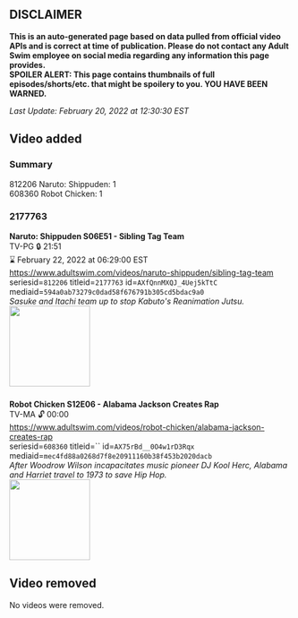 ## DISCLAIMER
**This is an auto-generated page based on data pulled from official video APIs and is correct at time of publication. Please do not contact any Adult Swim employee on social media regarding any information this page provides.**  
**SPOILER ALERT: This page contains thumbnails of full episodes/shorts/etc. that might be spoilery to you. YOU HAVE BEEN WARNED.**  

_Last Update: February 20, 2022 at 12:30:30 EST_
## Video added
### Summary
812206 Naruto: Shippuden: 1  
608360 Robot Chicken: 1  
### 2177763
**Naruto: Shippuden S06E51 - Sibling Tag Team**  
TV-PG 🔒 21:51  
⌛ February 22, 2022 at 06:29:00 EST  
https://www.adultswim.com/videos/naruto-shippuden/sibling-tag-team  
seriesid=`812206` titleid=`2177763` id=`AXfQnnMXQJ_4Uej5kTtC` mediaid=`594a0ab73279c0dad58f676791b305cd5bdac9a0`  
_Sasuke and Itachi team up to stop Kabuto's Reanimation Jutsu._  
<a href="https://media.cdn.adultswim.com/uploads/20210223/thumbnails/2_212231539266-NarutoShippuden_334_SiblingTagTeam.jpg"><img src="https://media.cdn.adultswim.com/uploads/20210223/thumbnails/2_212231539266-NarutoShippuden_334_SiblingTagTeam.jpg" height="144px" /></a>
### 
**Robot Chicken S12E06 - Alabama Jackson Creates Rap**  
TV-MA 🔓 00:00  
https://www.adultswim.com/videos/robot-chicken/alabama-jackson-creates-rap  
seriesid=`608360` titleid=`` id=`AX75rBd__0O4w1rD3Rqx` mediaid=`mec4fd88a0268d7f8e20911160b38f453b2020dacb`  
_After Woodrow Wilson incapacitates music pioneer DJ Kool Herc, Alabama and Harriet travel to 1973 to save Hip Hop._  
<a href="https://media.cdn.adultswim.com/uploads/20220216/thumbnails/2_222161359212-AlabamaJackson_AJ007.png"><img src="https://media.cdn.adultswim.com/uploads/20220216/thumbnails/2_222161359212-AlabamaJackson_AJ007.png" height="144px" /></a>
## Video removed
No videos were removed.  
